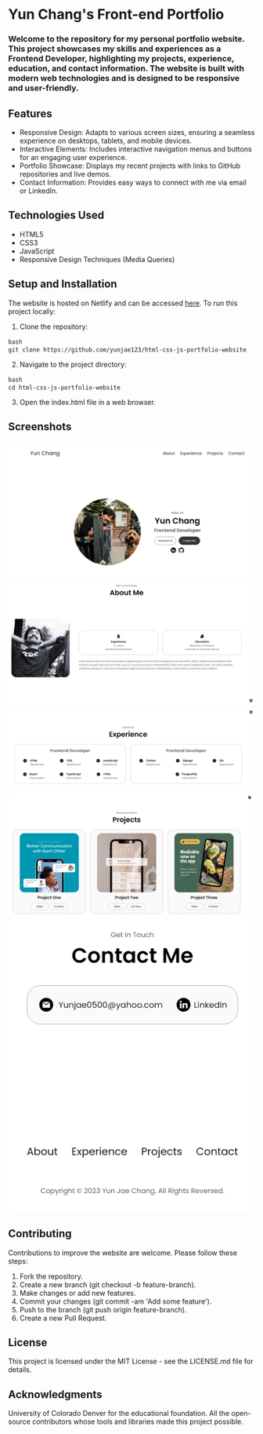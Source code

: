 # Yun Chang's Front-end Portfolio

### Welcome to the repository for my personal portfolio website. This project showcases my skills and experiences as a Frontend Developer, highlighting my projects, experience, education, and contact information. The website is built with modern web technologies and is designed to be responsive and user-friendly.

## Features
* Responsive Design: Adapts to various screen sizes, ensuring a seamless experience on desktops, tablets, and mobile devices.
* Interactive Elements: Includes interactive navigation menus and buttons for an engaging user experience.
* Portfolio Showcase: Displays my recent projects with links to GitHub repositories and live demos.
* Contact Information: Provides easy ways to connect with me via email or LinkedIn.

## Technologies Used
* HTML5
* CSS3
* JavaScript
* Responsive Design Techniques (Media Queries)

## Setup and Installation
The website is hosted on Netlify and can be accessed [here](https://jolly-phoenix-36c0bc.netlify.app/). To run this project locally:

1. Clone the repository:
```
bash
git clone https://github.com/yunjae123/html-css-js-portfolio-website
```

2. Navigate to the project directory:
```
bash
cd html-css-js-portfolio-website
```
3. Open the index.html file in a web browser.

## Screenshots

![The screenshot of the first page](/assets/screenshots/1.PNG)
![The screenshot of the first page](/assets/screenshots/2.PNG)
![The screenshot of the first page](/assets/screenshots/3.PNG)
![The screenshot of the first page](/assets/screenshots/4.PNG)
![The screenshot of the first page](/assets/screenshots/5.PNG)

## Contributing
Contributions to improve the website are welcome. Please follow these steps:

1. Fork the repository.
2. Create a new branch (git checkout -b feature-branch).
3. Make changes or add new features.
4. Commit your changes (git commit -am 'Add some feature').
5. Push to the branch (git push origin feature-branch).
6. Create a new Pull Request.

## License
This project is licensed under the MIT License - see the LICENSE.md file for details.

## Acknowledgments
University of Colorado Denver for the educational foundation.
All the open-source contributors whose tools and libraries made this project possible.
